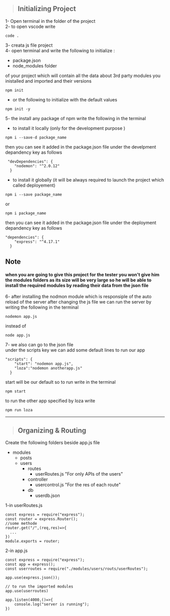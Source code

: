 ><h2>Initializing Project

1- Open terminal in the folder of the project <br/>
2- to open vscode write 
```
code .
```
3- creata js file project <br/>
4- open terminal and write the following to initialize :
* package.json
* node_modules folder 

of your project which will contain all the data about 3rd party modules you inistalled and imported and their versions  
```
npm init 
```
* or the following to initialize with the default values 
```
npm init -y
```
5- the install any package of npm write the following in the terminal 
* to install it locally (only for the development purpose )
```
npm i --save-d package_name 
```
then you can see it added in the package.json file under the develpment depandency key as follows
```
 "devDependencies": {
    "nodemon": "^2.0.12"
  }
```  
* to install it globally (it will be always required to launch the project which called deployement)
``` 
npm i --save package_name
```
or 
```
npm i package_name
```
then you can see it added in the package.json file under the deployment depandency key as follows
```
"dependencies": {
    "express": "^4.17.1"
  }
```
## Note
<h4>when you are going to give this project for the tester you won't give him the modules folders as its size will be very large so he will be able to install the required modules by reading their data from the json file</h4>

6- after installing the nodmon module which is responsiple of the auto reload of the server after changing the js file we can run the server by writing the following in the terminal
``` 
nodemon app.js
```
instead of 
```
node app.js
```
7- we also can go to the json file <br/>
under the scripts key we can add some default lines to run our app
```
"scripts": {
    "start": "nodemon app.js",
    "loza":"nodemon anotherapp.js"
  }
```
start will be our default so to run write in the terminal
```
npm start
```
to run the other app specified by loza write
``` 
npm run loza
```
***
><h2>Organizing & Routing

Create the following folders beside app.js file<br/>
*  modules
   * posts
   * users
     * routes
       * userRoutes.js "For only APIs of the users"
     * controller
       * usercontrol.js "For the res of each route"  
     * db
       * userdb.json  

     
     
1-in userRoutes.js
```
const express = require("express");
const router = express.Router();
//some methode
router.get("/",(req,res)=>{
  ...
})
module.exports = router;

```
2-in app.js
```
const express = require("express");
const app = express();
const userroutes = require("./modules/users/routs/userRoutes");

app.use(express.json());

// to run the imported modules 
app.use(userroutes)

app.listen(4000,()=>{
    console.log("server is running");
})
```

